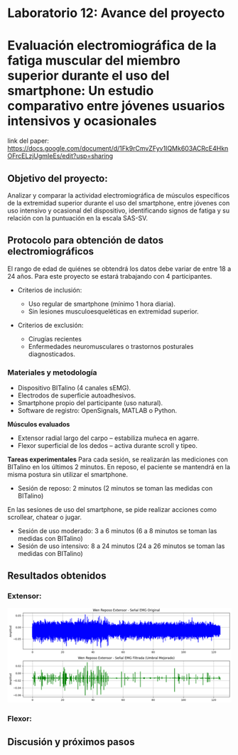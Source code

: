 # Laboratorio 12: Avance del proyecto
# Evaluación electromiográfica de la fatiga muscular del miembro superior durante el uso del smartphone: Un estudio comparativo entre jóvenes usuarios intensivos y ocasionales

link del paper: https://docs.google.com/document/d/1Fk9rCmvZFyv1IQMk603ACRcE4HknOFrcELzjUgmIeEs/edit?usp=sharing

## Objetivo del proyecto: 
Analizar y comparar la actividad electromiográfica de músculos específicos de la extremidad superior durante el uso del smartphone, entre jóvenes con uso intensivo y ocasional del dispositivo, identificando signos de fatiga y su relación con la puntuación en la escala SAS-SV.

## Protocolo para obtención de datos electromiográficos

El rango de edad de quiénes se obtendrá los datos debe variar de entre 18 a 24 años. Para este proyecto se estará trabajando con 4 participantes.

* Criterios de inclusión:
  - Uso regular de smartphone (mínimo 1 hora diaria).
  - Sin lesiones musculoesqueléticas en extremidad superior.

* Criterios de exclusión:
  - Cirugías recientes
  - Enfermedades neuromusculares o trastornos posturales diagnosticados.

### Materiales y metodología
  * Dispositivo BITalino (4 canales sEMG).
  * Electrodos de superficie autoadhesivos.
  * Smartphone propio del participante (uso natural).
  * Software de registro: OpenSignals, MATLAB o Python.

  **Músculos evaluados**
  * Extensor radial largo del carpo – estabiliza muñeca en agarre.
  * Flexor superficial de los dedos – activa durante scroll y tipeo.

  
  **Tareas experimentales**
  Para cada sesión, se realizarán las mediciones con BITalino en los últimos 2 minutos.
  En reposo, el paciente se mantendrá en la misma postura sin utilizar el smartphone.
  * Sesión de reposo: 2 minutos (2 minutos se toman las medidas con BITalino)

  En las sesiones de uso del smartphone, se pide realizar acciones como scrollear, chatear o jugar. 
  * Sesión de uso moderado: 3 a 6 minutos (6 a 8 minutos se toman las medidas con BITalino)
  * Sesión de uso intensivo: 8 a 24 minutos (24 a 26 minutos se toman las medidas con BITalino)

## Resultados obtenidos 
### Extensor:

 <img src="./Imagenes en el anexo/Wen_reposo_extensor.png" width="800"/>  
 
### Flexor:
## Discusión y próximos pasos


